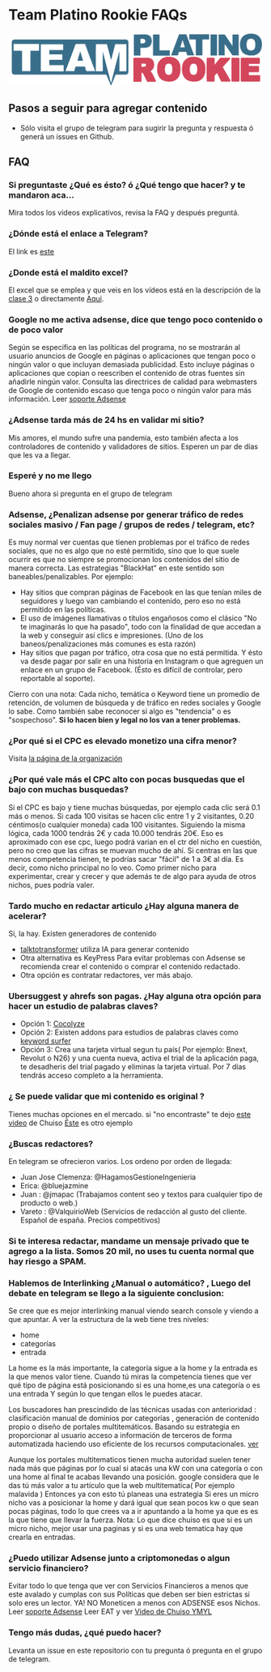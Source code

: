 # Team Platino Rookie FAQs
![banner](https://raw.githubusercontent.com/JuanCruzMonteros/TeamPlatinoRookieFAQs/master/tp-rookie%5B1%5D.png)

## Pasos a seguir para agregar contenido

- Sólo visita el grupo de telegram para sugirir la pregunta y respuesta ó generá un issues en Github.

## FAQ

### Si preguntaste ¿Qué es ésto? ó ¿Qué tengo que hacer? y te mandaron aca...
Mira todos los videos explicativos, revisa la FAQ y después preguntá.

### ¿Dónde está el enlace a Telegram?
El link es [este](https://t.me/joinchat/GzlF9hyQ92jDybhxole0rg)

### ¿Donde está el maldito excel?
El excel que se emplea y que veis en los vídeos está en la descripción de la [clase 3](https://rookie.teamplatino.com/clase/como-encontrar-palabras-clave-rentables/) o directamente [Aquí](https://mega.nz/#!jBwkEAhI!Xiq5Jnkej6NLNDN5ixgkxJhMRanMX1kNIZcVhdTntTQ).

### Google no me activa adsense, dice que tengo poco contenido o de poco valor
Según se especifica en las políticas del programa, no se mostrarán al usuario anuncios de Google en páginas o aplicaciones que tengan poco o ningún valor o que incluyan demasiada publicidad. Esto incluye páginas o aplicaciones que copian o reescriben el contenido de otras fuentes sin añadirle ningún valor. Consulta las directrices de calidad para webmasters de Google de contenido escaso que tenga poco o ningún valor para más información.
Leer [soporte Adsense](https://support.google.com/webmasters/answer/9044175?visit_id=637228605217667603-1048465864&rd=1#thin-content)

### ¿Adsense tarda más de 24 hs en validar mi sitio?
Mis amores, el mundo sufre una pandemia, esto también afecta a los controladores de contenido y validadores de sitios. Esperen un par de días que les va a llegar.

### Esperé y no me llego
Bueno ahora si pregunta en el grupo de telegram

### Adsense, ¿Penalizan adsense por generar tráfico de redes sociales masivo / Fan page / grupos de redes / telegram, etc?
Es muy normal ver cuentas que tienen problemas por el tráfico de redes sociales, que no es algo que no esté permitido, sino que lo que suele ocurrir es que no siempre se promocionan los contenidos del sitio de manera correcta.
Las estrategias "BlackHat" en este sentido son baneables/penalizables. 
Por ejemplo:
 - Hay sitios que compran páginas de Facebook en las que tenían miles de seguidores y luego van cambiando el contenido, pero eso no está permitido en las políticas.
 - El uso de imágenes llamativas o títulos engañosos como el clásico "No te imaginarás lo que ha pasado", todo con la finalidad de que accedan a la web y conseguir así clics e impresiones. (Uno de los baneos/penalizaciones más comunes es esta razón)
 - Hay sitios que pagan por tráfico, otra cosa que no está permitida. Y ésto va desde pagar por salir en una historia en Instagram o que agreguen un enlace en un grupo de Facebook. (Ésto es difícil de controlar, pero reportable al soporte).
 
Cierro con una nota: Cada nicho, temática o Keyword tiene un promedio de retención, de volumen de búsqueda y de tráfico en redes sociales y Google lo sabe. Como también sabe reconocer si algo es "tendencia" o es "sospechoso". **Si lo hacen bien y legal no los van a tener problemas.**
 



### ¿Por qué si el CPC es elevado monetizo una cifra menor?
Visita [la página de la organización](https://support.google.com/google-ads/answer/6297?hl=es-419)

### ¿Por qué vale más el CPC alto con pocas busquedas que el bajo con muchas busquedas?
Si el CPC es bajo y tiene muchas búsquedas, por ejemplo cada clic será 0.1 más o menos. Si cada 100 visitas se hacen clic entre 1 y 2 visitantes, 0.20 céntimos(o cualquier moneda) cada 100 visitantes. Siguiendo la misma lógica, cada 1000 tendrás 2€ y
cada 10.000 tendrás 20€.
Eso es aproximado con ese cpc, luego podrá varian en el ctr del nicho en cuestión, pero no creo que las cifras se muevan mucho de ahí. Si centras en las que menos competencia tienen, te podrías sacar "fácil" de 1 a 3€ al día.
Es decir, como nicho principal no lo veo. Como primer nicho para experimentar, crear y crecer y que además te de algo para ayuda de otros nichos, pues podría valer.

### Tardo mucho en redactar articulo ¿Hay alguna manera de acelerar?
Si, la hay. Existen generadores de contenido
- [talktotransformer](https://talktotransformer.com/) utiliza IA para generar contenido
- Otra alternativa es KeyPress
Para evitar problemas con Adsense se recomienda crear el contenido o comprar el contenido redactado.
- Otra opción es contratar redactores, ver más abajo.

### Ubersuggest y ahrefs son pagas. ¿Hay alguna otra opción para hacer un estudio de palabras claves?
- Opción 1: [Cocolyze](https://cocolyze.com/)
- Opción 2: Existen addons para estudios de palabras claves como [keyword surfer](https://www.google.com/search?channel=trow2&client=firefox-b-d&q=Keyword+Surfer)
- Opción 3: Crea una tarjeta virtual segun tu país( Por ejemplo: Bnext, Revolut o N26) y una cuenta nueva, activa el trial de la aplicación paga, te desadheris del trial pagado y eliminas la tarjeta virtual. Por 7 días tendrás acceso completo a la herramienta.

### ¿ Se puede validar que mi contenido es original ?
Tienes muchas opciones en el mercado. si "no encontraste" te dejo [este video](https://youtu.be/vP9-BvBb06s) de Chuiso
[Éste](http://plagiarisma.net/es/) es otro ejemplo

### ¿Buscas redactores?
En telegram se ofrecieron varios. Los ordeno por orden de llegada:
 - Juan Jose Clemenza: @HagamosGestioneIngenieria
 - Erica: @bluejazmine
 - Juan : @jmapac (Trabajamos content seo y textos para cualquier tipo de producto o web.)
 - Vareto : @ValquirioWeb (Servicios de redacción al gusto del cliente. Español de españa. Precios competitivos)

### Si te interesa redactar, mandame un mensaje privado que te agrego a la lista. Somos 20 mil, no uses tu cuenta normal que hay riesgo a SPAM.

### Hablemos de Interlinking ¿Manual o automático? , Luego del debate en telegram se llego a la siguiente conclusion:
Se cree que es mejor interlinking manual viendo search console y viendo a que apuntar.
A ver la estructura de la web tiene tres niveles:
  - home
  - categorías
  - entrada
 
La home es la más importante, la categoría sigue a la home y la entrada es la que menos valor tiene.
Cuando tú miras la competencia tienes que ver qué tipo de página está posicionando si es una home,es una categoría o es una entrada Y según lo que tengan ellos le puedes atacar.

Los buscadores han prescindido de las técnicas usadas con anterioridad : clasificación manual de dominios por categorías , generación de contenido propio o diseño de portales multitemáticos. Basando su estrategia en proporcionar al usuario acceso a información de terceros de forma automatizada haciendo uso eficiente de los recursos computacionales.  [ver](https://books.google.com.ar/books?id=xs0y-phCKrsC&pg=PA11&lpg=PA11&dq=portales+multitematicos&source=bl&ots=S5J-pOjRJU&sig=ACfU3U3sW4jLv-P_05tQAhRUclIxc_D5XA&hl=es&sa=X&ved=2ahUKEwiUyIHppPPoAhVcKrkGHUJMCQcQ6AEwAHoECAsQLA#v=onepage&q=portales%20multitematicos&f=false)

Aunque los portales multitematicos tienen mucha autoridad suelen tener nada más que páginas por lo cual si atacás una kW con una categoría o con una home al final te acabas llevando una posición.
google considera que le das tú más valor a tu artículo que la web multitematica( Por ejemplo malavida )
Entonces ya con esto tú planeas una estrategia
Si eres un micro nicho vas a posicionar la home y dará igual que sean pocos kw o que sean pocas páginas, todo lo que crees va a ir apuntando a la home ya que es es la que tiene que llevar la fuerza.
Nota:
Lo que dice chuiso es que si es un micro nicho, mejor usar una paginas y si es una web tematica hay que crearla en entradas.

### ¿Puedo utilizar Adsense junto a criptomonedas o algun servicio financiero?
Evitar todo lo que tenga que ver con Servicios Financieros a menos que este avalado y cumplas con sus Políticas que deben ser bien estrictas si solo eres un lector. YA! NO Moneticen a menos con ADSENSE esos Nichos.
Leer [soporte Adsense](https://support.google.com/adspolicy/answer/2464998?hl=es-419)
Leer EAT y ver [Video de Chuiso YMYL](https://youtu.be/cJfsgH--umY)

### Tengo más dudas, ¿qué puedo hacer?
Levanta un issue en este repositorio con tu pregunta ó  pregunta en el grupo de telegram. 
